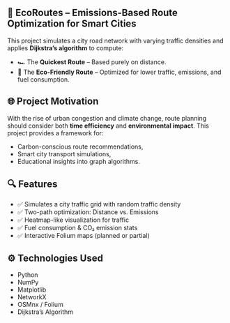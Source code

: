 ## 🚦 EcoRoutes – Emissions-Based Route Optimization for Smart Cities
This project simulates a city road network with varying traffic densities and applies **Dijkstra’s algorithm** to compute:
- 🏎️ The **Quickest Route** – Based purely on distance.
- 🌱 The **Eco-Friendly Route** – Optimized for lower traffic, emissions, and fuel consumption.

## 🌐 Project Motivation
With the rise of urban congestion and climate change, route planning should consider both **time efficiency** and **environmental impact**. This project provides a framework for:
- Carbon-conscious route recommendations,
- Smart city transport simulations,
- Educational insights into graph algorithms.

## 🔍 Features
- ✅ Simulates a city traffic grid with random traffic density
- ✅ Two-path optimization: Distance vs. Emissions
- ✅ Heatmap-like visualization for traffic
- ✅ Fuel consumption & CO₂ emission stats
- ✅ Interactive Folium maps (planned or partial)

## ⚙️ Technologies Used
- Python
- NumPy
- Matplotlib
- NetworkX
- OSMnx / Folium
- Dijkstra’s Algorithm



